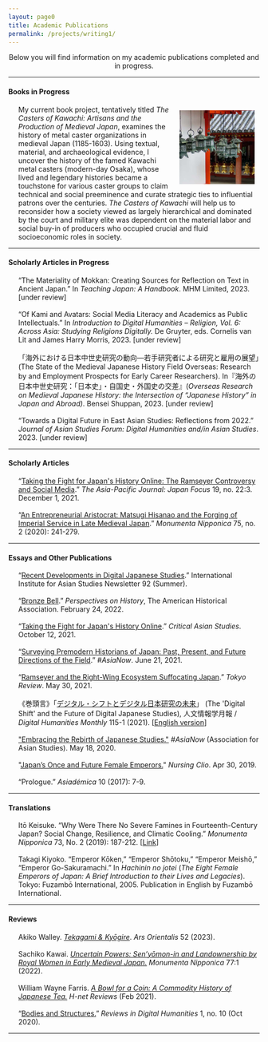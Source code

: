 ```yaml
---
layout: page0
title: Academic Publications
permalink: /projects/writing1/
---
```


<p></p><center>Below you will find information on my academic publications completed and in progress.</center>
<p></p>
<hr>
<p></p>
<h4>Books in Progress</h4>
<p></p>
<div style>
<img src="/images/writing_1_1.png" style="float:right;max-width:30%;padding: 10px 10px 10px 15px;">
</div>
<span style="padding-left: 20px; display:block">
My current book project, tentatively titled <em>The Casters of Kawachi: Artisans and the Production of Medieval Japan</em>, examines the history of metal caster organizations in medieval Japan (1185-1603). Using textual, material, and archaeological evidence, I uncover the history of the famed Kawachi metal casters (modern-day Osaka), whose lived and legendary histories became a touchstone for various caster groups to claim technical and social preeminence and curate strategic ties to influential patrons over the centuries. <em>The Casters of Kawachi</em> will help us to reconsider how a society viewed as largely hierarchical and dominated by the court and military elite was dependent on the material labor and social buy-in of producers who occupied crucial and fluid socioeconomic roles in society.
	</span>
<hr>
<p></p>
<h4>Scholarly Articles in Progress</h4>
<p></p>
<span style="padding-left: 20px; display:block">
				“The Materiality of Mokkan: Creating Sources for Reflection on Text in
				Ancient Japan.” In <em>Teaching Japan: A Handbook</em>. MHM Limited, 2023. [under review]<br>&nbsp;<br>
				“Of Kami and Avatars: Social Media Literacy and Academics as Public Intellectuals.” In <em>Introduction to Digital Humanities – Religion, Vol. 6: Across Asia: Studying Religions Digitally.</em> De Gruyter, eds. Cornelis van Lit and James Harry Morris, 2023. [under review]<br>&nbsp;<br>
				「海外における日本中世史研究の動向―若手研究者による研究と雇用の展望」(The State of the Medieval Japanese History Field Overseas: Research by and Employment Prospects for Early Career Researchers). In『海外の日本中世史研究：「日本史」・自国史・外国史の交差』(<em>Overseas Research on Medieval Japanese History: the Intersection of “Japanese History” in Japan and Abroad)</em>. Bensei Shuppan, 2023. [under review]<br>&nbsp;<br>
				“Towards a Digital Future in East Asian Studies: Reflections from 2022.” <em>Journal of Asian Studies Forum: Digital Humanities and/in Asian Studies</em>. 2023. [under review] 				
</span>
<hr>
<p></p>
<p></p>
<h4>Scholarly Articles</h4>
<p></p>
<span style="padding-left: 20px; display:block">
				“<a href="https://apjjf.org/2021/22/Curtis.html">Taking the Fight for Japan's History Online: The Ramseyer Controversy and Social Media</a>.” <em>The Asia-Pacific Journal: Japan Focus</em> 19, no. 22:3. December 1, 2021.<br>&nbsp;<br>
				“<a href="https://www.muse.jhu.edu/article/785399">An Entrepreneurial Aristocrat: Matsugi Hisanao and the Forging of Imperial Service in Late Medieval Japan</a>.” <em>Monumenta Nipponica</em> 75, no. 2 (2020): 241-279.
</span>
<hr>
<p></p>
<h4>Essays and Other Publications</h4>
<p></p>
<span style="padding-left: 20px; display:block">
		“<a href="https://www.iias.asia/the-newsletter/article/recent-developments-digital-japanese-studies">Recent Developments in Digital Japanese Studies</a>.” International Institute for Asian Studies Newsletter 92 (Summer).<br>&nbsp;<br>
		“<a href="https://www.historians.org/publications-and-directories/perspectives-on-history/march-2022/bronze-bell">Bronze Bell</a>.” <em>Perspectives on History</em>, The American Historical Association. February 24, 2022.<br>&nbsp;<br>
		“<a href="https://doi.org/10.52698/JUQE9153">Taking the Fight for Japan's History Online</a>.” <em>Critical Asian Studies</em>. October 12, 2021.<br>&nbsp;<br>
		“<a href="https://www.asianstudies.org/surveying-premodern-historians-of-japan-past-present-and-future-directions-of-the-field/">Surveying Premodern Historians of Japan: Past, Present, and Future Directions of the Field</a>.”<em> #AsiaNow</em>. June 21, 2021.<br>&nbsp;<br>
		“<a href="https://www.tokyoreview.net/2021/05/ramseyer-and-the-right-wing-ecosystem-suffocating-japan/">Ramseyer and the Right-Wing Ecosystem Suffocating Japan</a>.”<em> Tokyo Review</em>. May 30, 2021.<br>&nbsp;<br>
		《巻頭言》「<a href="https://www.dhii.jp/DHM/dhm115-1">デジタル・シフトとデジタル日本研究の未来</a>」 (The 'Digital Shift' and the Future of Digital Japanese Studies), 人文情報学月報 / <em>Digital Humanities Monthly</em> 115-1 (2021). [<a href="http://prcurtis.com/docs/Curtis_Digital_Humanities_Monthly_115-1.pdf">English version</a>]<br>&nbsp;<br>
		<a href="https://www.asianstudies.org/embracing-the-rebirth-of-japanese-studies/">"Embracing the Rebirth of Japanese Studies."</a>  <em>#AsiaNow</em> (Association for Asian Studies). May 18, 2020.<br>&nbsp;<br>
		"<a href="https://nursingclio.org/2019/04/30/japans-once-and-future-female-emperors/">Japan’s Once and Future Female Emperors.</a>" <em>Nursing Clio</em>. Apr 30, 2019.<br>&nbsp;<br>
		“Prologue.” <em>Asiadémica</em> 10 (2017): 7-9.
</span>
<hr>
<p></p>
<h4>Translations</h4>
<p></p>
<span style="padding-left: 20px; display:block">
		Itō Keisuke. “Why Were There No Severe Famines in Fourteenth-Century Japan? Social Change, Resilience, and Climatic Cooling.” <em>Monumenta Nipponica</em> 73, No. 2 (2019): 187-212. [<a href="https://muse.jhu.edu/article/718457">Link</a>]<br>&nbsp;<br>
		Takagi Kiyoko. “Emperor Kōken,” “Emperor Shōtoku,” “Emperor Meishō,” “Emperor Go-Sakuramachi.” In <em>Hachinin no jotei</em> (<em>The Eight Female Emperors of Japan: A Brief Introduction to their Lives and Legacies</em>). Tokyo: Fuzambō International, 2005. Publication in English by Fuzambō International.
</span>
<p></p>
<hr>
<p></p>
<h4>Reviews</h4>
<p></p>
<span style="padding-left: 20px; display:block">
		Akiko Walley. <a href="https://doi.org/10.3998/ars.3996"><em>Tekagami & Kyōgire</em></a>. <em>Ars Orientalis</em> 52 (2023).<br>&nbsp;<br>
		Sachiko Kawai. <a href="https://muse.jhu.edu/article/864911"><em>Uncertain Powers: Sen’yōmon-in and Landownership by Royal Women in Early Medieval Japan.</em></a> <em>Monumenta Nipponica</em> 77:1 (2022).<br>&nbsp;<br>
    William Wayne Farris. <a href="https://www.h-net.org/reviews/showrev.php?id=55852"><em>A Bowl for a Coin: A Commodity History of Japanese Tea.</em></a> <em>H-net Reviews</em> (Feb 2021).<br>&nbsp;<br>
		“<a href="https://reviewsindh.pubpub.org/pub/bodies-and-structures/release/2">Bodies and Structures.</a>” <em>Reviews in Digital Humanities</em> 1, no. 10 (Oct 2020).
</span>
<hr>
<p></p>
